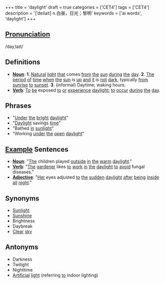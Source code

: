 +++
title = 'daylight'
draft = true
categories = ['CET4']
tags = ['CET4']
description = '[ˈdeilait] n.白昼，日光；黎明'
keywords = ['ai words', 'daylight']
+++

## [Pronunciation](/post/pronunciation/)
/dayˌlaɪt/

## Definitions
- **[Noun](/post/noun/)**: **1**. [Natural](/post/natural/) [light](/post/light/) [that](/post/that/) comes [from](/post/from/) [the](/post/the/) [sun](/post/sun/) [during](/post/during/) [the](/post/the/) [day](/post/day/). **2**. [The](/post/the/) [period](/post/period/) [of](/post/of/) [time](/post/time/) [when](/post/when/) [the](/post/the/) [sun](/post/sun/) is [up](/post/up/) [and](/post/and/) [it](/post/it/) is [not](/post/not/) [dark](/post/dark/), typically [from](/post/from/) [sunrise](/post/sunrise/) [to](/post/to/) [sunset](/post/sunset/). **3**. (informal) Daytime; waking hours. 
- **[Verb](/post/verb/)**: [To](/post/to/) [be](/post/be/) exposed [to](/post/to/) [or](/post/or/) [experience](/post/experience/) [daylight](/post/daylight/); [to](/post/to/) [occur](/post/occur/) [during](/post/during/) [the](/post/the/) [day](/post/day/).

## Phrases
- "[Under](/post/under/) [the](/post/the/) [bright](/post/bright/) [daylight](/post/daylight/)"
- "[Daylight](/post/daylight/) savings [time](/post/time/)"
- "Bathed [in](/post/in/) [sunlight](/post/sunlight/)"
- "Working [under](/post/under/) [the](/post/the/) [open](/post/open/) [daylight](/post/daylight/)"

## [Example](/post/example/) Sentences
- **[Noun](/post/noun/)**: "[The](/post/the/) children played [outside](/post/outside/) [in](/post/in/) [the](/post/the/) [warm](/post/warm/) [daylight](/post/daylight/)."
- **[Verb](/post/verb/)**: "[The](/post/the/) [gardener](/post/gardener/) likes [to](/post/to/) [work](/post/work/) [in](/post/in/) [the](/post/the/) [daylight](/post/daylight/) [to](/post/to/) [avoid](/post/avoid/) fungal diseases."
- **[Adjective](/post/adjective/)**: "[Her](/post/her/) eyes adjusted [to](/post/to/) [the](/post/the/) [sudden](/post/sudden/) [daylight](/post/daylight/) [after](/post/after/) [being](/post/being/) [inside](/post/inside/) [all](/post/all/) [night](/post/night/)."

## Synonyms
- [Sunlight](/post/sunlight/)
- [Sunshine](/post/sunshine/)
- Brightness
- Daybreak
- [Clear](/post/clear/) [sky](/post/sky/)

## Antonyms
- Darkness
- Twilight
- Nighttime
- [Artificial](/post/artificial/) [light](/post/light/) (referring [to](/post/to/) indoor lighting)

